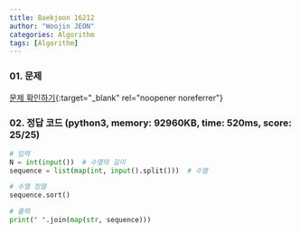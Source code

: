 ```yaml
---
title: Baekjoon 16212
author: "Woojin JEON"
categories: Algorithm
tags: [Algorithm]
---
```


### 01. 문제

[문제 확인하기](https://www.acmicpc.net/problem/16212){:target="_blank" rel="noopener noreferrer"}

### 02. 정답 코드 (python3, memory: 92960KB, time: 520ms, score: 25/25)

```python
# 입력
N = int(input())  # 수열의 길이
sequence = list(map(int, input().split()))  # 수열

# 수열 정렬
sequence.sort()

# 출력
print(" ".join(map(str, sequence)))
```
